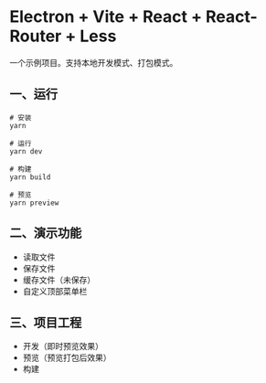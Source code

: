 # Electron + Vite + React + React-Router + Less

一个示例项目。支持本地开发模式、打包模式。

## 一、运行
```shell
# 安装
yarn

# 运行
yarn dev

# 构建
yarn build

# 预览
yarn preview

```

## 二、演示功能
- 读取文件
- 保存文件
- 缓存文件（未保存）
- 自定义顶部菜单栏
## 三、项目工程
- 开发（即时预览效果）
- 预览（预览打包后效果）
- 构建